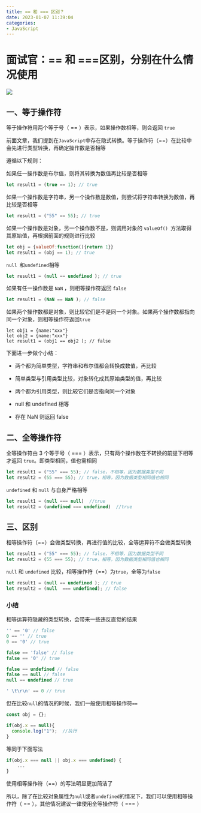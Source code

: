 ```yaml
---
title: == 和 === 区别？
date: 2023-01-07 11:39:04
categories: 
- JavaScript
---
```

# 面试官：== 和 ===区别，分别在什么情况使用

 ![](https://static.vue-js.com/51b208f0-68df-11eb-85f6-6fac77c0c9b3.png)

## 一、等于操作符

等于操作符用两个等于号（ == ）表示，如果操作数相等，则会返回 `true`

前面文章，我们提到在`JavaScript`中存在隐式转换。等于操作符（==）在比较中会先进行类型转换，再确定操作数是否相等

遵循以下规则：

如果任一操作数是布尔值，则将其转换为数值再比较是否相等

```js
let result1 = (true == 1); // true
```

如果一个操作数是字符串，另一个操作数是数值，则尝试将字符串转换为数值，再比较是否相等

```js
let result1 = ("55" == 55); // true
```

如果一个操作数是对象，另一个操作数不是，则调用对象的 `valueOf() `方法取得其原始值，再根据前面的规则进行比较

```js
let obj = {valueOf:function(){return 1}}
let result1 = (obj == 1); // true
```

`null `和` undefined `相等

```js
let result1 = (null == undefined ); // true
```

如果有任一操作数是 `NaN` ，则相等操作符返回 `false` 

```js
let result1 = (NaN == NaN ); // false
```

如果两个操作数都是对象，则比较它们是不是同一个对象。如果两个操作数都指向同一个对象，则相等操作符返回` true `

```
let obj1 = {name:"xxx"}
let obj2 = {name:"xxx"}
let result1 = (obj1 == obj2 ); // false
```

下面进一步做个小结：

- 两个都为简单类型，字符串和布尔值都会转换成数值，再比较
- 简单类型与引用类型比较，对象转化成其原始类型的值，再比较

- 两个都为引用类型，则比较它们是否指向同一个对象

- null 和 undefined 相等
- 存在 NaN 则返回 false



## 二、全等操作符

全等操作符由 3 个等于号（ === ）表示，只有两个操作数在不转换的前提下相等才返回 `true`。即类型相同，值也需相同

```js
let result1 = ("55" === 55); // false，不相等，因为数据类型不同
let result2 = (55 === 55); // true，相等，因为数据类型相同值也相同
```

`undefined` 和 `null` 与自身严格相等

```js
let result1 = (null === null)  //true
let result2 = (undefined === undefined)  //true
```



## 三、区别

相等操作符（==）会做类型转换，再进行值的比较，全等运算符不会做类型转换

```js
let result1 = ("55" === 55); // false，不相等，因为数据类型不同
let result2 = (55 === 55); // true，相等，因为数据类型相同值也相同
```

`null` 和 `undefined` 比较，相等操作符（==）为`true`，全等为`false`

```js
let result1 = (null == undefined ); // true
let result2 = (null  === undefined); // false
```



### 小结

相等运算符隐藏的类型转换，会带来一些违反直觉的结果

```js
'' == '0' // false
0 == '' // true
0 == '0' // true

false == 'false' // false
false == '0' // true

false == undefined // false
false == null // false
null == undefined // true

' \t\r\n' == 0 // true
```

但在比较`null`的情况的时候，我们一般使用相等操作符`==`

```js
const obj = {};

if(obj.x == null){
  console.log("1");  //执行
}
```

等同于下面写法

```js
if(obj.x === null || obj.x === undefined) {
    ...
}
```

使用相等操作符（==）的写法明显更加简洁了

所以，除了在比较对象属性为`null`或者`undefined`的情况下，我们可以使用相等操作符（ == ），其他情况建议一律使用全等操作符（ === ）



